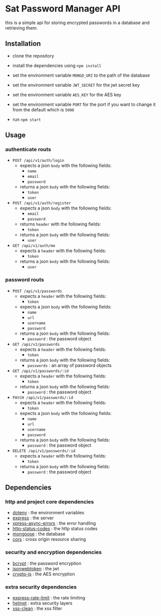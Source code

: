 # Sat Password Manager API

this is a simple api for storing encrypted passwords in a database and retrieving them.

## Installation

- clone the repository

- install the dependencies using `npm install`
- set the environment variable `MONGO_URI` to the path of the database
- set the environment variable `JWT_SECRET` for the jwt secret key
- set the environment variable `AES_KEY` for the AES key
- set the environment variable `PORT` for the port if you want to change it from the default which is `5000`
- run `npm start`
  
## Usage

### authenticate routs

- `POST /api/v1/auth/login`
  - expects a json `body` with the following fields:
    - `name`
    - `email`
    - `password`
  - returns a json `body` with the following fields:
    - `token`
    - `user`
- `POST /api/v1/auth/register`
  - expects a json `body` with the following fields:
    - `email`
    - `password`
  - returns  `header` with the following fields:
    - `token`
  - returns a json `body` with the following fields:
    - `user`
- `GET /api/v1/auth/me`
  - expects a `header` with the following fields:
    - `token`
  - returns a json `body` with the following fields:
    - `user`

### password routs

- `POST /api/v1/passwords`
  - expects a `header` with the following fields:
    - `token`
  - expects a json `body` with the following fields:
    - `name`
    - `url`
    - `username`
    - `password`
  - returns a json `body` with the following fields:
    - `password` : the password object
- `GET /api/v1/passwords`
  - expects a `header` with the following fields:
    - `token`
  - returns a json `body` with the following fields:
    - `passwords` : an array of password objects
- `GET /api/v1/passwords/:id`
  - expects a `header` with the following fields:
    - `token`
  - returns a json `body` with the following fields:
    - `password` : the password object
- `PAtCH /api/v1/passwords/:id`
  - expects a `header` with the following fields:
    - `token`
  - expects a json `body` with the following fields:
    - `name`
    - `url`
    - `username`
    - `password`
  - returns a json `body` with the following fields:
    - `password` : the password object
- `DELETE /api/v1/passwords/:id`
  - expects a `header` with the following fields:
    - `token`
  - returns a json `body` with the following fields:
    - `password` : the password object

## Dependencies

### http and project core dependencies

- [dotenv](https://www.npmjs.com/package/dotenv) : the environment variables
- [express](https://expressjs.com/) : the server
- [xpress-async-errors](https://www.npmjs.com/package/xpress-async-errors) : the error handling
- [http-status-codes](https://www.npmjs.com/package/http-status-codes) : the http status codes
- [mongoose](https://mongoosejs.com/) : the database
- [cors](https://www.npmjs.com/package/cors) : cross origin resource sharing

### security and encryption dependencies

- [bcrypt](https://www.npmjs.com/package/bcrypt) : the password encryption
- [jsonwebtoken](https://www.npmjs.com/package/jsonwebtoken) : the jwt
- [crypto-js](https://www.npmjs.com/package/crypto-js) : the AES encryption

### extra security dependencies

- [express-rate-limit](https://www.npmjs.com/package/express-rate-limit) : the rate limiting
- [helmet](https://www.npmjs.com/package/helmet) : extra security layers
- [xss-clean](https://www.npmjs.com/package/xss-clean) : the xss filter

